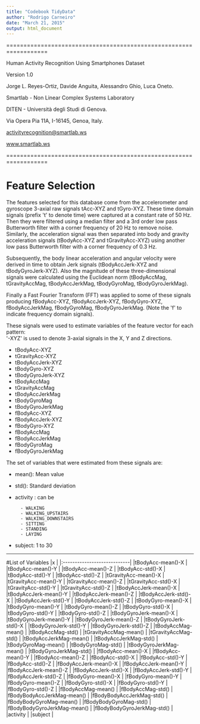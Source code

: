 ```yaml
---
title: "Codebook TidyData"
author: "Rodrigo Carneiro"
date: "March 21, 2015"
output: html_document
---
```


==================================================================

Human Activity Recognition Using Smartphones Dataset

Version 1.0


Jorge L. Reyes-Ortiz, Davide Anguita, Alessandro Ghio, Luca Oneto.

Smartlab - Non Linear Complex Systems Laboratory

DITEN - Università degli Studi di Genova.

Via Opera Pia 11A, I-16145, Genoa, Italy.

activityrecognition@smartlab.ws

www.smartlab.ws

==================================================================

Feature Selection 
=================

The features selected for this database come from the accelerometer and gyroscope 3-axial raw signals tAcc-XYZ and tGyro-XYZ. These time domain signals (prefix 't' to denote time) were captured at a constant rate of 50 Hz. Then they were filtered using a median filter and a 3rd order low pass Butterworth filter with a corner frequency of 20 Hz to remove noise. Similarly, the acceleration signal was then separated into body and gravity acceleration signals (tBodyAcc-XYZ and tGravityAcc-XYZ) using another low pass Butterworth filter with a corner frequency of 0.3 Hz. 

Subsequently, the body linear acceleration and angular velocity were derived in time to obtain Jerk signals (tBodyAccJerk-XYZ and tBodyGyroJerk-XYZ). Also the magnitude of these three-dimensional signals were calculated using the Euclidean norm (tBodyAccMag, tGravityAccMag, tBodyAccJerkMag, tBodyGyroMag, tBodyGyroJerkMag). 

Finally a Fast Fourier Transform (FFT) was applied to some of these signals producing fBodyAcc-XYZ, fBodyAccJerk-XYZ, fBodyGyro-XYZ, fBodyAccJerkMag, fBodyGyroMag, fBodyGyroJerkMag. (Note the 'f' to indicate frequency domain signals). 

These signals were used to estimate variables of the feature vector for each pattern:  
'-XYZ' is used to denote 3-axial signals in the X, Y and Z directions.

- tBodyAcc-XYZ
- tGravityAcc-XYZ
- tBodyAccJerk-XYZ
- tBodyGyro-XYZ
- tBodyGyroJerk-XYZ
- tBodyAccMag
- tGravityAccMag
- tBodyAccJerkMag
- tBodyGyroMag
- tBodyGyroJerkMag
- fBodyAcc-XYZ
- fBodyAccJerk-XYZ
- fBodyGyro-XYZ
- fBodyAccMag
- fBodyAccJerkMag
- fBodyGyroMag
- fBodyGyroJerkMag

The set of variables that were estimated from these signals are: 

- mean(): Mean value
- std(): Standard deviation

- activity : can be

        - WALKING
        - WALKING_UPSTAIRS
        - WALKING_DOWNSTAIRS
        - SITTING
        - STANDING
        - LAYING
- subject: 1 to 30

---

#List of Variables
|x                            |
|:----------------------------|
|tBodyAcc-mean()-X            |
|tBodyAcc-mean()-Y            |
|tBodyAcc-mean()-Z            |
|tBodyAcc-std()-X             |
|tBodyAcc-std()-Y             |
|tBodyAcc-std()-Z             |
|tGravityAcc-mean()-X         |
|tGravityAcc-mean()-Y         |
|tGravityAcc-mean()-Z         |
|tGravityAcc-std()-X          |
|tGravityAcc-std()-Y          |
|tGravityAcc-std()-Z          |
|tBodyAccJerk-mean()-X        |
|tBodyAccJerk-mean()-Y        |
|tBodyAccJerk-mean()-Z        |
|tBodyAccJerk-std()-X         |
|tBodyAccJerk-std()-Y         |
|tBodyAccJerk-std()-Z         |
|tBodyGyro-mean()-X           |
|tBodyGyro-mean()-Y           |
|tBodyGyro-mean()-Z           |
|tBodyGyro-std()-X            |
|tBodyGyro-std()-Y            |
|tBodyGyro-std()-Z            |
|tBodyGyroJerk-mean()-X       |
|tBodyGyroJerk-mean()-Y       |
|tBodyGyroJerk-mean()-Z       |
|tBodyGyroJerk-std()-X        |
|tBodyGyroJerk-std()-Y        |
|tBodyGyroJerk-std()-Z        |
|tBodyAccMag-mean()           |
|tBodyAccMag-std()            |
|tGravityAccMag-mean()        |
|tGravityAccMag-std()         |
|tBodyAccJerkMag-mean()       |
|tBodyAccJerkMag-std()        |
|tBodyGyroMag-mean()          |
|tBodyGyroMag-std()           |
|tBodyGyroJerkMag-mean()      |
|tBodyGyroJerkMag-std()       |
|fBodyAcc-mean()-X            |
|fBodyAcc-mean()-Y            |
|fBodyAcc-mean()-Z            |
|fBodyAcc-std()-X             |
|fBodyAcc-std()-Y             |
|fBodyAcc-std()-Z             |
|fBodyAccJerk-mean()-X        |
|fBodyAccJerk-mean()-Y        |
|fBodyAccJerk-mean()-Z        |
|fBodyAccJerk-std()-X         |
|fBodyAccJerk-std()-Y         |
|fBodyAccJerk-std()-Z         |
|fBodyGyro-mean()-X           |
|fBodyGyro-mean()-Y           |
|fBodyGyro-mean()-Z           |
|fBodyGyro-std()-X            |
|fBodyGyro-std()-Y            |
|fBodyGyro-std()-Z            |
|fBodyAccMag-mean()           |
|fBodyAccMag-std()            |
|fBodyBodyAccJerkMag-mean()   |
|fBodyBodyAccJerkMag-std()    |
|fBodyBodyGyroMag-mean()      |
|fBodyBodyGyroMag-std()       |
|fBodyBodyGyroJerkMag-mean()  |
|fBodyBodyGyroJerkMag-std()   |
|activity                     |
|subject                      |


 
